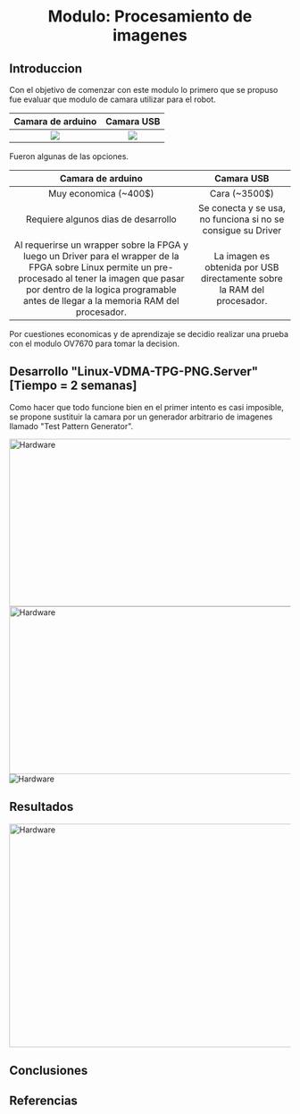 <h1 align="center"> Modulo: Procesamiento de imagenes </h1> 

## Introduccion

Con el objetivo de comenzar con este modulo lo primero que se propuso fue evaluar que modulo de camara utilizar para el robot. 

Camara de arduino          |  Camara USB
:-------------------------:|:-------------------------:
![](https://github.com/Fuschetto97/Tesis/blob/main/pImagen/Petalinux_Projects/imagenes/arduinocam.png)  |  ![](https://github.com/Fuschetto97/Tesis/blob/main/pImagen/Petalinux_Projects/imagenes/usbcamara.png)

Fueron algunas de las opciones. 

Camara de arduino          		|  Camara USB
:--------------------------------------:|:----------------------------------------:
Muy economica (~400$)		        |  Cara (~3500$)
Requiere algunos dias de desarrollo 	|  Se conecta y se usa,  no funciona si no se consigue su Driver
Al requerirse un wrapper sobre la FPGA y luego un Driver para el wrapper de la FPGA sobre Linux permite un pre-procesado al tener la imagen que pasar por dentro de la logica programable antes de llegar a la memoria RAM del procesador.   |  La imagen es obtenida por USB directamente sobre la RAM del procesador. 

Por cuestiones economicas y de aprendizaje se decidio realizar una prueba con el modulo OV7670 para tomar la decision. 

## Desarrollo "Linux-VDMA-TPG-PNG.Server" [Tiempo = 2 semanas]

Como hacer que todo funcione bien en el primer intento es casi imposible, se propone sustituir la camara por un generador arbitrario de imagenes llamado "Test Pattern Generator". 

<img src="https://github.com/Fuschetto97/Tesis/blob/main/pImagen/Petalinux_Projects/imagenes/tpg.png" alt="Hardware" width="1000" height="300"/>

<img src="https://github.com/Fuschetto97/Tesis/blob/main/pImagen/Petalinux_Projects/imagenes/mapaDirecciones.png" alt="Hardware" width="1000" height="300"/>

<img src="https://github.com/Fuschetto97/Tesis/blob/main/pImagen/Petalinux_Projects/imagenes/res1-2.png" alt="Hardware" />

## Resultados 

<img src="https://github.com/Fuschetto97/Tesis/blob/main/pImagen/Petalinux_Projects/imagenes/res1-1.png" alt="Hardware" width="700" height="400"/>



## Conclusiones
    
## Referencias
